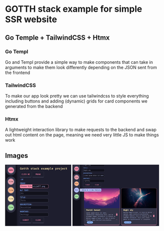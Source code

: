 # GOTTH stack example for simple SSR website

## Go Temple + TailwindCSS + Htmx

### Go Templ

Go and Templ provide a simple way to make components that can take in arguments to make them look differently depending on the JSON sent from the frontend

### TailwindCSS

To make our app look pretty we can use tailwindcss to style everything including buttons and adding (dynamic) grids for card components we generated from the backend

### Htmx

A lightweight interaction library to make requests to the backend and swap out html content on the page, meaning we need very little JS to make things work

## Images

<img src="images/image1.png" alt="drawing" height="200"/>

<img src="images/image2.png" alt="drawing" height="200"/>
